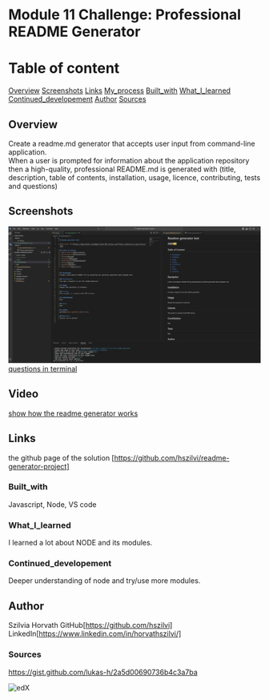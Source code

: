 # Module 11 Challenge: Professional README Generator

# Table of content

[Overview](#Overview)
[Screenshots](#Screenshots)
[Links](#Links)
[My_process](#My_process)
[Built_with](#Built_with)
[What_I_learned](#What_I_learned)
[Continued_developement](#Continued_developement)
[Author](#Author)
[Sources](#Sources)

## Overview
Create a readme.md generator that accepts user input from command-line application.   
When a user is prompted for information about the application repository then a high-quality, professional README.md is generated with (title, description, table of contents, installation, usage, licence, contributing, tests and questions)

## Screenshots
![generated readme](./assets/images/Screenshot-working-readme.png)
[questions in terminal](./assets/images/Screenshot%20missing%20answers.png)

## Video
[show how the readme generator works](https://youtu.be/jEW29kwhwrM)

## Links
the github page of the solution [https://github.com/hszilvi/readme-generator-project]

### Built_with
Javascript, Node, VS code

### What_I_learned
I learned a lot about NODE and its modules.

### Continued_developement
Deeper understanding of node and try/use more modules.

## Author
Szilvia Horvath
GitHub[https://github.com/hszilvi]
LinkedIn[https://www.linkedin.com/in/horvathszilvi/]

### Sources
https://gist.github.com/lukas-h/2a5d00690736b4c3a7ba

![edX](https://img.shields.io/badge/edX-%2302262B.svg?style=for-the-badge&logo=edX&logoColor=white)
